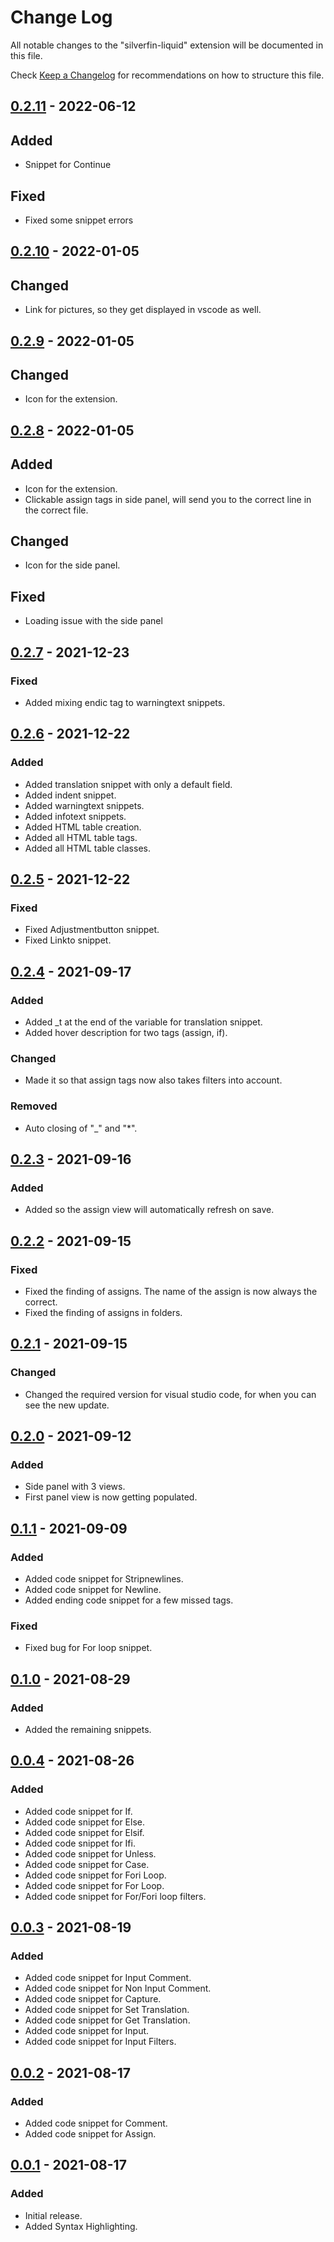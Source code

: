 <!-- markdownlint-disable MD024 -->
<!-- markdownlint-disable MD034 -->
# Change Log

All notable changes to the "silverfin-liquid" extension will be documented in this file.

Check [Keep a Changelog](http://keepachangelog.com/) for recommendations on how to structure this file.

## [0.2.11] - 2022-06-12

## Added

- Snippet for Continue

## Fixed

- Fixed some snippet errors

## [0.2.10] - 2022-01-05

## Changed

- Link for pictures, so they get displayed in vscode as well.

## [0.2.9] - 2022-01-05

## Changed

- Icon for the extension.

## [0.2.8] - 2022-01-05

## Added

- Icon for the extension.
- Clickable assign tags in side panel, will send you to the correct line in the correct file.

## Changed

- Icon for the side panel.

## Fixed

- Loading issue with the side panel

## [0.2.7] - 2021-12-23

### Fixed

- Added mixing endic tag to warningtext snippets.

## [0.2.6] - 2021-12-22

### Added

- Added translation snippet with only a default field.
- Added indent snippet.
- Added warningtext snippets.
- Added infotext snippets.
- Added HTML table creation.
- Added all HTML table tags.
- Added all HTML table classes.

## [0.2.5] - 2021-12-22

### Fixed

- Fixed Adjustmentbutton snippet.
- Fixed Linkto snippet.

## [0.2.4] - 2021-09-17

### Added

- Added _t at the end of the variable for translation snippet.
- Added hover description for two tags (assign, if).

### Changed

- Made it so that assign tags now also takes filters into account.

### Removed

- Auto closing of "_" and "*".

## [0.2.3] - 2021-09-16

### Added

- Added so the assign view will automatically refresh on save.

## [0.2.2] - 2021-09-15

### Fixed

- Fixed the finding of assigns. The name of the assign is now always the correct.
- Fixed the finding of assigns in folders.

## [0.2.1] - 2021-09-15

### Changed

- Changed the required version for visual studio code, for when you can see the new update.

## [0.2.0] - 2021-09-12

### Added

- Side panel with 3 views.
- First panel view is now getting populated.

## [0.1.1] - 2021-09-09

### Added

- Added code snippet for Stripnewlines.
- Added code snippet for Newline.
- Added ending code snippet for a few missed tags.

### Fixed

- Fixed bug for For loop snippet.

## [0.1.0] - 2021-08-29

### Added

- Added the remaining snippets.

## [0.0.4] - 2021-08-26

### Added

- Added code snippet for If.
- Added code snippet for Else.
- Added code snippet for Elsif.
- Added code snippet for Ifi.
- Added code snippet for Unless.
- Added code snippet for Case.
- Added code snippet for Fori Loop.
- Added code snippet for For Loop.
- Added code snippet for For/Fori loop filters.

## [0.0.3] - 2021-08-19

### Added

- Added code snippet for Input Comment.
- Added code snippet for Non Input Comment.
- Added code snippet for Capture.
- Added code snippet for Set Translation.
- Added code snippet for Get Translation.
- Added code snippet for Input.
- Added code snippet for Input Filters.

## [0.0.2] - 2021-08-17

### Added

- Added code snippet for Comment.
- Added code snippet for Assign.

## [0.0.1] - 2021-08-17

### Added

- Initial release.
- Added Syntax Highlighting.

[0.2.11]: https://github.com/Nicklas185105/Silverfin-Liquid/compare/v0.2.10...HEAD
[0.2.10]: https://github.com/Nicklas185105/Silverfin-Liquid/compare/v0.2.9...HEAD
[0.2.9]: https://github.com/Nicklas185105/Silverfin-Liquid/compare/v0.2.8...v0.2.9
[0.2.8]: https://github.com/Nicklas185105/Silverfin-Liquid/compare/v0.2.7...v0.2.8
[0.2.7]: https://github.com/Nicklas185105/Silverfin-Liquid/compare/v0.2.6...v0.2.7
[0.2.6]: https://github.com/Nicklas185105/Silverfin-Liquid/compare/v0.2.5...v0.2.6
[0.2.5]: https://github.com/Nicklas185105/Silverfin-Liquid/compare/v0.2.4...v0.2.5
[0.2.4]: https://github.com/Nicklas185105/Silverfin-Liquid/compare/v0.2.3...v0.2.4
[0.2.3]: https://github.com/Nicklas185105/Silverfin-Liquid/compare/v0.2.2...v0.2.3
[0.2.2]: https://github.com/Nicklas185105/Silverfin-Liquid/compare/v0.2.1...v0.2.2
[0.2.1]: https://github.com/Nicklas185105/Silverfin-Liquid/compare/v0.2.0...v0.2.1
[0.2.0]: https://github.com/Nicklas185105/Silverfin-Liquid/compare/v0.1.1...v0.2.0
[0.1.1]: https://github.com/Nicklas185105/Silverfin-Liquid/compare/v0.1.0...v0.1.1
[0.1.0]: https://github.com/Nicklas185105/Silverfin-Liquid/compare/v0.0.4...v0.1.0
[0.0.4]: https://github.com/Nicklas185105/Silverfin-Liquid/compare/v0.0.3...v0.0.4
[0.0.3]: https://github.com/Nicklas185105/Silverfin-Liquid/compare/v0.0.2...v0.0.3
[0.0.2]: https://github.com/Nicklas185105/Silverfin-Liquid/compare/v0.0.1...v0.0.2
[0.0.1]: https://github.com/Nicklas185105/Silverfin-Liquid/releases/tag/v0.0.1
